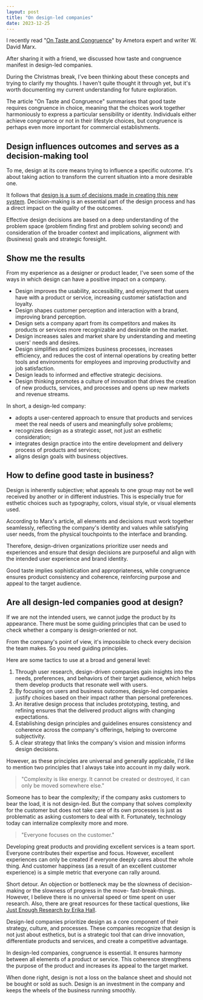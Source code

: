 ```yaml
---
layout: post
title: "On design-led companies"
date: 2023-12-25
---
```


I recently read "[On Taste and Congruence](https://culture.ghost.io/on-taste-and-congruence/)" by Ametora expert and writer W. David Marx.

After sharing it with a friend, we discussed how taste and congruence manifest in design-led companies.

During the Christmas break, I've been thinking about these concepts and trying to clarify my thoughts. I haven't quite thought it through yet, but it's worth documenting my current understanding for future exploration.

The article "On Taste and Congruence" summarises that good taste requires congruence in choice, meaning that the choices work together harmoniously to express a particular sensibility or identity. Individuals either achieve congruence or not in their lifestyle choices, but congruence is perhaps even more important for commercial establishments.

## Design influences outcomes and serves as a decision-making tool

To me, design at its core means trying to influence a specific outcome. It's about taking action to transform the current situation into a more desirable one.

It follows that [design is a sum of decisions made in creating this new system](https://blog.mikklemberg.ee/decision-making.html). Decision-making is an essential part of the design process and has a direct impact on the quality of the outcomes.

Effective design decisions are based on a deep understanding of the problem space (problem finding first and problem solving second) and consideration of the broader context and implications, alignment with (business) goals and strategic foresight.

## Show me the results

From my experience as a designer or product leader, I've seen some of the ways in which design can have a positive impact on a company.

- Design improves the usability, accessibility, and enjoyment that users have with a product or service, increasing customer satisfaction and loyalty.
- Design shapes customer perception and interaction with a brand, improving brand perception.
- Design sets a company apart from its competitors and makes its products or services more recognizable and desirable on the market.
- Design increases sales and market share by understanding and meeting users' needs and desires.
- Design simplifies and optimizes business processes, increases efficiency, and reduces the cost of internal operations by creating better tools and environments for employees and improving productivity and job satisfaction.
- Design leads to informed and effective strategic decisions.
- Design thinking promotes a culture of innovation that drives the creation of new products, services, and processes and opens up new markets and revenue streams.

In short, a design-led company:
- adopts a user-centered approach to ensure that products and services meet the real needs of users and meaningfully solve problems;
- recognizes design as a strategic asset, not just an esthetic consideration;
- integrates design practice into the entire development and delivery process of products and services;
- aligns design goals with business objectives.

## How to define good taste in business?

Design is inherently subjective; what appeals to one group may not be well received by another or in different industries. This is especially true for esthetic choices such as typography, colors, visual style, or visual elements used.

According to Marx's article, all elements and decisions must work together seamlessly, reflecting the company's identity and values while satisfying user needs, from the physical touchpoints to the interface and branding.

Therefore, design-driven organizations prioritize user needs and experiences and ensure that design decisions are purposeful and align with the intended user experience and brand identity.

Good taste implies sophistication and appropriateness, while congruence ensures product consistency and coherence, reinforcing purpose and appeal to the target audience.

## Are all design-led companies good at design?

If we are not the intended users, we cannot judge the product by its appearance. There must be some guiding principles that can be used to check whether a company is design-oriented or not.

From the company's point of view, it's impossible to check every decision the team makes. So you need guiding principles.

Here are some tactics to use at a broad and general level:
1. Through user research, design-driven companies gain insights into the needs, preferences, and behaviors of their target audience, which helps them develop products that resonate well with users.
2. By focusing on users and business outcomes, design-led companies justify choices based on their impact rather than personal preferences.
3. An iterative design process that includes prototyping, testing, and refining ensures that the delivered product aligns with changing expectations.
4. Establishing design principles and guidelines ensures consistency and coherence across the company's offerings, helping to overcome subjectivity.
5. A clear strategy that links the company's vision and mission informs design decisions.

However, as these principles are universal and generally applicable, I'd like to mention two principles that I always take into account in my daily work.

> "Complexity is like energy. It cannot be created or destroyed, it can only be moved somewhere else."

Someone has to bear the complexity; if the company asks customers to bear the load, it is not design-led. But the company that solves complexity for the customer but does not take care of its own processes is just as problematic as asking customers to deal with it. Fortunately, technology today can internalize complexity more and more.

> "Everyone focuses on the customer."

Developing great products and providing excellent services is a team sport. Everyone contributes their expertise and focus. However, excellent experiences can only be created if everyone deeply cares about the whole thing. And customer happiness (as a result of an excellent customer experience) is a simple metric that everyone can rally around.

Short detour. An objection or bottleneck may be the slowness of decision-making or the slowness of progress in the move- fast-break-things. However, I believe there is no universal speed or time spent on user research. Also, there are great resources for these tactical questions, like [Just Enough Research by Erika Hall](https://abookapart.com/products/just-enough-research).

Design-led companies prioritize design as a core component of their strategy, culture, and processes. These companies recognize that design is not just about esthetics, but is a strategic tool that can drive innovation, differentiate products and services, and create a competitive advantage.

In design-led companies, congruence is essential. It ensures harmony between all elements of a product or service. This coherence strengthens the purpose of the product and increases its appeal to the target market.

When done right, design is not a loss on the balance sheet and should not be bought or sold as such. Design is an investment in the company and keeps the wheels of the business running smoothly.
